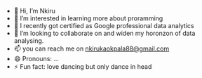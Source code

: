 - 👋 Hi, I’m Nkiru
- 👀 I’m interested in learning more about proramming
- 🌱 I recently got certified as Google professional data  analytics 
- 💞️ I’m looking to collaborate on and widen my horonzon of data analysing.
- 📫 you can reach me on nkirukaokpala88@gmail.com
- 😄 Pronouns: ...
- ⚡ Fun fact: love dancing but only dance in head


